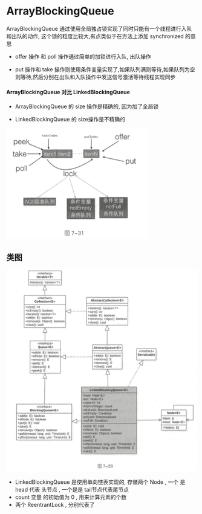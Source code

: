 # ArrayBlockingQueue

ArrayBlockingQueue 通过使用全局独占锁实现了同时只能有一个线程进行入队和出队的动作, 这个锁的粒度比较大,有点类似于在方法上添加 synchronized 的意思

-  offer 操作 和 poll 操作通过简单的加锁进行入队, 出队操作

- put 操作和 take 操作则使用条件变量实现了,如果队列满则等待,如果队列为空则等待,然后分别在出队和入队操作中发送信号激活等待线程实现同步

#### ArrayBlockingQueue 对比 LinkedBlockingQueue

- ArrayBlockingQueue 的 size 操作是精确的, 因为加了全局锁

- LinkedBlockingQueue 的 size操作是不精确的

<img src="../../../assets/image-20200715133746809.png" alt="image-20200715133746809"  />

## 类图

![image-20200715200144026](../../../assets/image-20200715200144026.png)

- LinkedBlockingQueue 是使用单向链表实现的, 存储两个 Node , 一个 是 head 代表 头节点 , 一个是是 tail节点代表尾节点
- count 变量 的初始值为 0 , 用来计算元素的个数
- 两个 ReentrantLock , 分别代表了 

